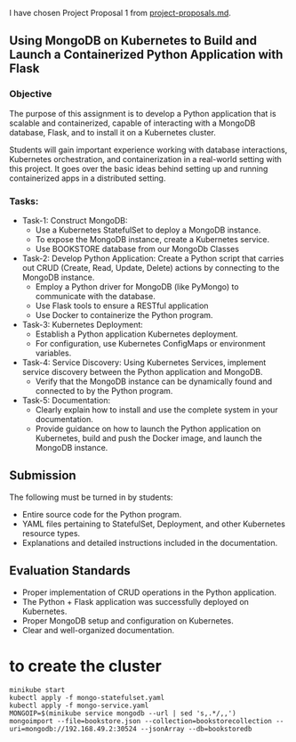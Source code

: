 I have chosen Project Proposal 1 from [project-proposals.md](project-proposals.md).


## Using MongoDB on Kubernetes to Build and Launch a Containerized Python Application with Flask

### Objective

The purpose of this assignment is to develop a Python application that is scalable and containerized, capable of interacting with a MongoDB database, Flask, and to install it on a Kubernetes cluster.

Students will gain important experience working with database interactions, Kubernetes orchestration, and containerization in a real-world setting with this project. It goes over the basic ideas behind setting up and running containerized apps in a distributed setting.

### Tasks:
- Task-1: Construct MongoDB:
    - Use a Kubernetes StatefulSet to deploy a MongoDB instance.
    - To expose the MongoDB instance, create a Kubernetes service.
    - Use BOOKSTORE database from our MongoDb Classes
- Task-2: Develop Python Application: Create a Python script that carries out CRUD (Create, Read, Update, Delete) actions by connecting to the MongoDB instance.
    - Employ a Python driver for MongoDB (like PyMongo) to communicate with the database.
    - Use Flask tools to ensure a RESTful application
    - Use Docker to containerize the Python program.
- Task-3: Kubernetes Deployment:
    - Establish a Python application Kubernetes deployment.
    - For configuration, use Kubernetes ConfigMaps or environment variables.
- Task-4: Service Discovery: Using Kubernetes Services, implement service discovery between the Python application and MongoDB.
    - Verify that the MongoDB instance can be dynamically found and connected to by the Python program.
- Task-5: Documentation:
    - Clearly explain how to install and use the complete system in your documentation.
    - Provide guidance on how to launch the Python application on Kubernetes, build and push the Docker image, and launch the MongoDB instance.


## Submission
The following must be turned in by students:
- Entire source code for the Python program.
- YAML files pertaining to StatefulSet, Deployment, and other Kubernetes resource types.
- Explanations and detailed instructions included in the documentation.

## Evaluation Standards
- Proper implementation of CRUD operations in the Python application.
- The Python + Flask application was successfully deployed on Kubernetes.
- Proper MongoDB setup and configuration on Kubernetes.
- Clear and well-organized documentation.



# to create the cluster 

```
minikube start
kubectl apply -f mongo-statefulset.yaml
kubectl apply -f mongo-service.yaml
MONGOIP=$(minikube service mongodb --url | sed 's,.*/,,')
mongoimport --file=bookstore.json --collection=bookstorecollection --uri=mongodb://192.168.49.2:30524 --jsonArray --db=bookstoredb

```
